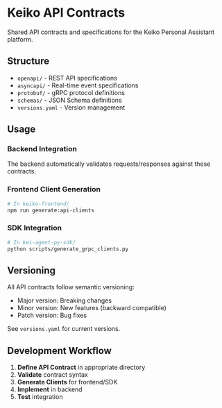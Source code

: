 # Keiko API Contracts

Shared API contracts and specifications for the Keiko Personal Assistant platform.

## Structure

- `openapi/` - REST API specifications
- `asyncapi/` - Real-time event specifications
- `protobuf/` - gRPC protocol definitions
- `schemas/` - JSON Schema definitions
- `versions.yaml` - Version management

## Usage

### Backend Integration

The backend automatically validates requests/responses against these contracts.

### Frontend Client Generation

```bash
# In keiko-frontend/
npm run generate:api-clients
```

### SDK Integration

```bash
# In kei-agent-py-sdk/
python scripts/generate_grpc_clients.py
```

## Versioning

All API contracts follow semantic versioning:
- Major version: Breaking changes
- Minor version: New features (backward compatible)
- Patch version: Bug fixes

See `versions.yaml` for current versions.

## Development Workflow

1. **Define API Contract** in appropriate directory
2. **Validate** contract syntax
3. **Generate Clients** for frontend/SDK
4. **Implement** in backend
5. **Test** integration
